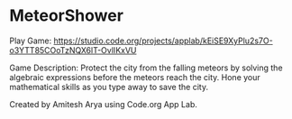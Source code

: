 # MeteorShower
Play Game: https://studio.code.org/projects/applab/kEiSE9XyPlu2s7O-o3YTT85COoTzNQX6lT-OvlIKxVU

Game Description: Protect the city from the falling meteors by solving the algebraic expressions before the meteors reach the city.
Hone your mathematical skills as you type away to save the city.

Created by Amitesh Arya using Code.org App Lab.


